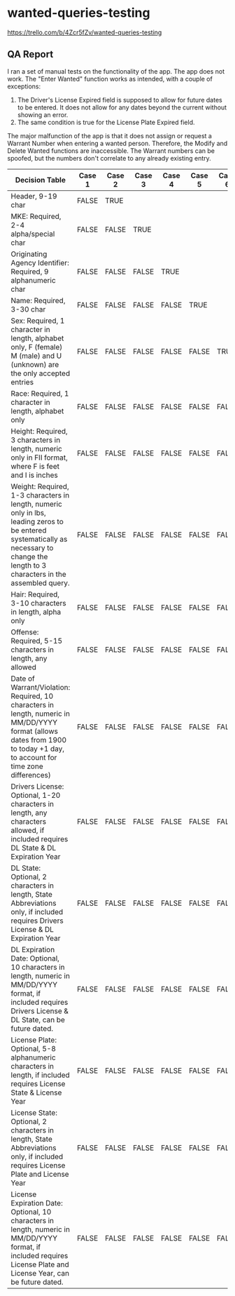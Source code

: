 # wanted-queries-testing

https://trello.com/b/4Zcr5fZv/wanted-queries-testing

## QA Report

I ran a set of manual tests on the functionality of the app.
The app does not work. 
The "Enter Wanted" function works as intended, with a couple of exceptions:
1. The Driver's License Expired field is supposed to allow for future dates to be entered. It does not allow for any dates beyond the current without showing an error.
2. The same condition is true for the License Plate Expired field.

The major malfunction of the app is that it does not assign or request a Warrant Number when entering a wanted person. Therefore, the Modify and Delete Wanted functions are inaccessible. The Warrant numbers can be spoofed, but the numbers don't correlate to any already existing entry.

| Decision Table | Case 1 | Case 2 | Case 3 | Case 4 | Case 5 |Case 6| Case 7 | Case 8 | Case 9 | Case 10 | Case 11 | Case 12 |Case 13|Case 14| Case 15 | Case 16 | Case 17 | Case 18|
|---|---|---|---|---|---|---|---|---|---|---|---|---|---|---|---|---|---|---|
|Header, 9-19 char|FALSE|TRUE|
|MKE: Required, 2-4 alpha/special char|FALSE|FALSE|TRUE|
|Originating Agency Identifier: Required, 9 alphanumeric char|FALSE|FALSE|FALSE|TRUE|
|Name: Required, 3-30 char|FALSE|FALSE|FALSE|FALSE|TRUE|
|Sex: Required, 1 character in length, alphabet only, F (female) M (male) and U (unknown) are the only accepted entries|FALSE|FALSE|FALSE|FALSE|FALSE|TRUE|
|Race: Required, 1 character in length, alphabet only|FALSE|FALSE|FALSE|FALSE|FALSE|FALSE|TRUE|
|Height: Required, 3 characters in length, numeric only in FII format, where F is feet and I is inches|FALSE|FALSE|FALSE|FALSE|FALSE|FALSE|FALSE|TRUE|
|Weight: Required, 1-3 characters in length, numeric only in lbs, leading zeros to be entered systematically as necessary to change the length to 3 characters in the assembled query.|FALSE|FALSE|FALSE|FALSE|FALSE|FALSE|FALSE|FALSE|TRUE|
|Hair: Required, 3-10 characters in length, alpha only|FALSE|FALSE|FALSE|FALSE|FALSE|FALSE|FALSE|FALSE|FALSE|TRUE|
|Offense: Required, 5-15 characters in length, any allowed|FALSE|FALSE|FALSE|FALSE|FALSE|FALSE|FALSE|FALSE|FALSE|FALSE|TRUE|
|Date of Warrant/Violation: Required, 10 characters in length, numeric in MM/DD/YYYY format (allows dates from 1900 to today +1 day, to account for time zone differences)|FALSE|FALSE|FALSE|FALSE|FALSE|FALSE|FALSE|FALSE|FALSE|FALSE|FALSE|TRUE|
|Drivers License: Optional, 1-20 characters in length, any characters allowed, if included requires DL State & DL Expiration Year|FALSE|FALSE|FALSE|FALSE|FALSE|FALSE|FALSE|FALSE|FALSE|FALSE|FALSE|FALSE|TRUE|
|DL State: Optional, 2 characters in length, State Abbreviations only, if included requires Drivers License & DL Expiration Year|FALSE|FALSE|FALSE|FALSE|FALSE|FALSE|FALSE|FALSE|FALSE|FALSE|FALSE|FALSE|FALSE|TRUE|
|DL Expiration Date: Optional, 10 characters in length, numeric in MM/DD/YYYY format, if included requires Drivers License & DL State, can be future dated.|FALSE|FALSE|FALSE|FALSE|FALSE|FALSE|FALSE|FALSE|FALSE|FALSE|FALSE|FALSE|FALSE|FALSE|TRUE|
|License Plate: Optional, 5-8 alphanumeric characters in length, if included requires License State & License Year|FALSE|FALSE|FALSE|FALSE|FALSE|FALSE|FALSE|FALSE|FALSE|FALSE|FALSE|FALSE|FALSE|FALSE|FALSE|TRUE|
|License State: Optional, 2 characters in length, State Abbreviations only, if included requires License Plate and License Year|FALSE|FALSE|FALSE|FALSE|FALSE|FALSE|FALSE|FALSE|FALSE|FALSE|FALSE|FALSE|FALSE|FALSE|FALSE|FALSE|TRUE|
|License Expiration Date: Optional, 10 characters in length, numeric in MM/DD/YYYY format, if included requires License Plate and License Year, can be future dated.|FALSE|FALSE|FALSE|FALSE|FALSE|FALSE|FALSE|FALSE|FALSE|FALSE|FALSE|FALSE|FALSE|FALSE|FALSE|FALSE|FALSE|TRUE|
